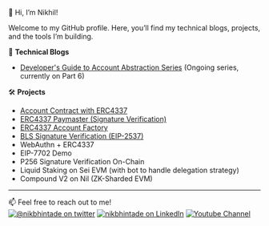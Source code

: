 👋 Hi, I’m Nikhil!<br>

Welcome to my GitHub profile. Here, you’ll find my technical blogs, projects, and the tools I’m building.

📝 **Technical Blogs**

- [Developer's Guide to Account Abstraction Series](https://medium.com/@nikbhintade/list/developers-guide-to-erc4337-d34102dd0c5a) (Ongoing series, currently on Part 6)

🛠️ **Projects**
- [Account Contract with ERC4337](https://github.com/nikbhintade/erc4337-simple-account)
- [ERC4337 Paymaster (Signature Verification)](https://github.com/nikbhintade/erc4337-simple-paymaster)
- [ERC4337 Account Factory](https://github.com/nikbhintade/account-factory)
- [BLS Signature Verification (EIP-2537)](https://github.com/nikbhintade/bls-verification-eip-2537)
- WebAuthn + ERC4337
- EIP-7702 Demo
- P256 Signature Verification On-Chain
- Liquid Staking on Sei EVM (with bot to handle delegation strategy)
- Compound V2 on Nil (ZK-Sharded EVM)

---

📫 Feel free to reach out to me!
<br>
<a href="https://twitter.com/nikbhintade">![@nikbhintade on twitter](https://img.shields.io/badge/Twitter-1DA1F2?style=for-the-badge&logo=twitter&logoColor=white)</a>
<a href="https://www.linkedin.com/in/nikbhintade/">![nikbhintade on LinkedIn](https://img.shields.io/badge/LinkedIn-0077B5?style=for-the-badge&logo=linkedin&logoColor=white)</a>
<a href="https://www.youtube.com/@decryptedbytes">![Youtube Channel](https://img.shields.io/badge/YouTube-FF0000?style=for-the-badge&logo=youtube&logoColor=white)</a>
